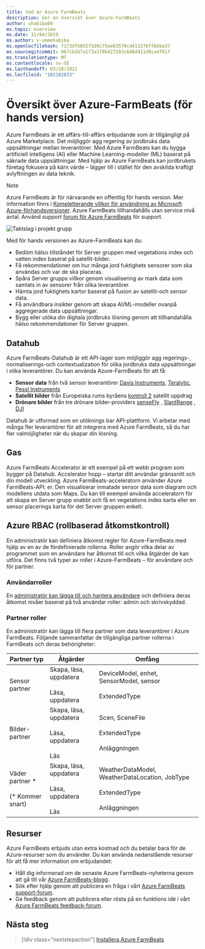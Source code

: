 ```yaml
---
title: Vad är Azure FarmBeats
description: Ger en översikt över Azure-FarmBeats
author: uhabiba04
ms.topic: overview
ms.date: 11/04/2019
ms.author: v-ummehabiba
ms.openlocfilehash: f173dfb055f3d9c75ee63570cd413276ffb6ba37
ms.sourcegitcommit: 867cb1b7a1f3a1f0b427282c648d411d0ca4f81f
ms.translationtype: MT
ms.contentlocale: sv-SE
ms.lasthandoff: 03/20/2021
ms.locfileid: "102182833"
---
```

# <a name="overview-of-azure-farmbeats-preview"></a>Översikt över Azure-FarmBeats (för hands version)

Azure FarmBeats är ett affärs-till-affärs erbjudande som är tillgängligt på Azure Marketplace. Det möjliggör agg regering av jordbruks data uppsättningar mellan leverantörer. Med Azure FarmBeats kan du bygga artificiell intelligens (AI) eller Machine Learning-modeller (ML) baserat på säkrade data uppsättningar. Med hjälp av Azure FarmBeats kan jordbrukets företag fokusera på kärn värde – lägger till i stället för den avskilda kraftigt avlyftningen av data teknik.

> [!NOTE]
> Azure FarmBeats är för närvarande en offentlig för hands version. Mer information finns i [Kompletterande villkor för användning av Microsoft Azure-förhandsversioner](https://azure.microsoft.com/support/legal/preview-supplemental-terms/). Azure FarmBeats tillhandahålls utan service nivå avtal. Använd support [forum för Azure FarmBeats](/answers/topics/azure-farmbeats.html) för support.

![Taktslag i projekt grupp](./media/architecture-for-farmbeats/farmbeats-architecture-1.png)

Med för hands versionen av Azure-FarmBeats kan du:

- Bedöm hälso tillståndet för Server gruppen med vegetations index och vatten index baserat på satellit-bilder.
- Få rekommendationer om hur många jord fuktighets sensorer som ska användas och var de ska placeras.
- Spåra Server grupps villkor genom visualisering av mark data som samlats in av sensorer från olika leverantörer.
- Hämta jord fuktighets kartor baserat på fusion av satellit-och sensor data.
- Få användbara insikter genom att skapa AI/ML-modeller ovanpå aggregerade data uppsättningar.
- Bygg eller utöka din digitala jordbruks lösning genom att tillhandahålla hälso rekommendationer för Server gruppen.

## <a name="datahub"></a>Datahub

Azure FarmBeats-Datahub är ett API-lager som möjliggör agg regerings-, normaliserings-och contextualization för olika jordbruks data uppsättningar i olika leverantörer. Du kan använda Azure-FarmBeats för att få:
- **Sensor data** från två sensor leverantörer [Davis Instruments](https://www.davisinstruments.com/product/enviromonitor-gateway/), [Teralytic](https://teralytic.com/), [Pessl Instruments](https://metos.at/)
- **Satellit bilder** från Europeiska rums byråens [kontroll 2](https://sentinel.esa.int/web/sentinel/home) satellit uppdrag
- **Drönare bilder** från tre drönare bilder-providers [senseFly](https://www.sensefly.com/) , [SlantRange](https://slantrange.com/) , [DJI](https://dji.com/)

Datahub är utformad som en utöknings bar API-plattform. Vi arbetar med många fler leverantörer för att integrera med Azure FarmBeats, så du har fler valmöjligheter när du skapar din lösning.

## <a name="accelerator"></a>Gas

Azure FarmBeats Accelerator är ett exempel på ett webb program som bygger på Datahub. Accelerator hopp – startar ditt användar gränssnitt och din modell utveckling. Azure FarmBeats-acceleratorn använder Azure FarmBeats-API: er. Den visualiserar inmatade sensor data som diagram och modellens utdata som Maps. Du kan till exempel använda acceleratorn för att skapa en Server grupp snabbt och få en vegetations index karta eller en sensor placerings karta för det Server gruppen enkelt.

## <a name="azure-role-based-access-control-azure-rbac"></a>Azure RBAC (rollbaserad åtkomstkontroll)

En administratör kan definiera åtkomst regler för Azure-FarmBeats med hjälp av en av de fördefinierade rollerna. Roller avgör vilka delar av programmet som en användare har åtkomst till och vilka åtgärder de kan utföra. Det finns två typer av roller i Azure-FarmBeats – för användare och för partner.

### <a name="user-roles"></a>Användarroller

En [administratör kan lägga till och hantera användare](manage-users-in-azure-farmbeats.md) och definiera deras åtkomst nivåer baserat på två användar roller: admin och skrivskyddad.

### <a name="partner-roles"></a>Partner roller

En administratör kan lägga till flera partner som data leverantörer i Azure FarmBeats. Följande sammanfattar de tillgängliga partner rollerna i FarmBeats och deras behörigheter:

| Partner typ    |   Åtgärder  | Omfång |
| ---- | -------- | -------- |
| Sensor partner  |   Skapa, läsa, uppdatera <br/> <br/> Läsa, uppdatera | DeviceModel, enhet, SensorModel, sensor <br/> <br/> ExtendedType |
| Bilder-partner  |   Skapa, läsa, uppdatera <br/> <br/> Läsa, uppdatera <br/> <br/> Läs | Scen, SceneFile <br/> <br/> ExtendedType <br/> <br/> Anläggningen |
| Väder partner * <br/> <br/>  (* Kommer snart) |   Skapa, läsa, uppdatera <br/> <br/> Läsa, uppdatera <br/> <br/> Läs | WeatherDataModel, WeatherDataLocation, JobType <br/> <br/> ExtendedType <br/> <br/> Anläggningen |

## <a name="resources"></a>Resurser

Azure FarmBeats erbjuds utan extra kostnad och du betalar bara för de Azure-resurser som du använder. Du kan använda nedanstående resurser för att få mer information om erbjudandet:

- Håll dig informerad om de senaste Azure FarmBeats-nyheterna genom att gå till vår [Azure FarmBeats-blogg](https://aka.ms/farmbeatsblog).
- Sök efter hjälp genom att publicera en fråga i vårt [Azure FarmBeats support-forum](/answers/topics/azure-farmbeats.html).
- Ge feedback genom att publicera eller rösta på en funktions idé i vårt [Azure FarmBeats feedback-forum](https://aka.ms/farmbeatsfeedback).

## <a name="next-steps"></a>Nästa steg

> [!div class="nextstepaction"]
> [Installera Azure FarmBeats](install-azure-farmbeats.md)